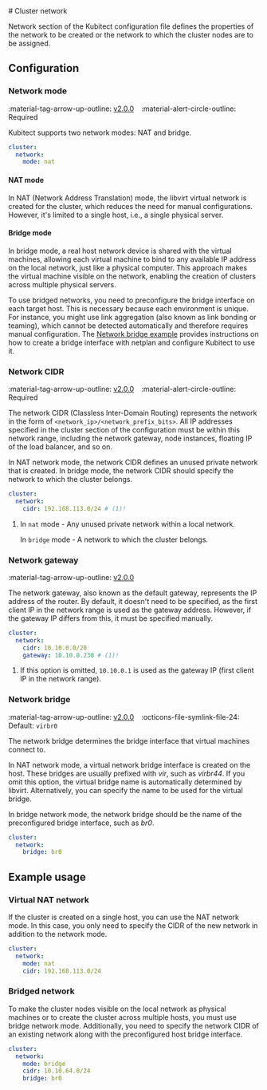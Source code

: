 [tag 2.0.0]: https://github.com/MusicDin/kubitect/releases/tag/v2.0.0

<div markdown="1" class="text-center">
# Cluster network
</div>

<div markdown="1" class="text-justify">

Network section of the Kubitect configuration file defines the properties of the network to be created or the network to which the cluster nodes are to be assigned.

## Configuration

### Network mode

:material-tag-arrow-up-outline: [v2.0.0][tag 2.0.0]
&ensp;
:material-alert-circle-outline: Required

Kubitect supports two network modes: NAT and bridge.


```yaml
cluster:
  network:
    mode: nat
```

#### NAT mode

In NAT (Network Address Translation) mode, the libvirt virtual network is created for the cluster, which reduces the need for manual configurations.
However, it's limited to a single host, i.e., a single physical server.

#### Bridge mode

In bridge mode, a real host network device is shared with the virtual machines, allowing each virtual machine to bind to any available IP address on the local network, just like a physical computer.
This approach makes the virtual machine visible on the network, enabling the creation of clusters across multiple physical servers.

To use bridged networks, you need to preconfigure the bridge interface on each target host.
This is necessary because each environment is unique. For instance, you might use link aggregation (also known as link bonding or teaming), which cannot be detected automatically and therefore requires manual configuration.
The [Network bridge example](../../examples/network-bridge.md) provides instructions on how to create a bridge interface with netplan and configure Kubitect to use it.

### Network CIDR

:material-tag-arrow-up-outline: [v2.0.0][tag 2.0.0]
&ensp;
:material-alert-circle-outline: Required

The network CIDR (Classless Inter-Domain Routing) represents the network in the form of `<network_ip>/<network_prefix_bits>`.
All IP addresses specified in the cluster section of the configuration must be within this network range, including the network gateway, node instances, floating IP of the load balancer, and so on.

In NAT network mode, the network CIDR defines an unused private network that is created. In bridge mode, the network CIDR should specify the network to which the cluster belongs.


```yaml
cluster:
  network:
    cidr: 192.168.113.0/24 # (1)!
```

1.  In `nat` mode - Any unused private network within a local network.

    In `bridge` mode - A network to which the cluster belongs.


### Network gateway

:material-tag-arrow-up-outline: [v2.0.0][tag 2.0.0]

The network gateway, also known as the default gateway, represents the IP address of the router.
By default, it doesn't need to be specified, as the first client IP in the network range is used as the gateway address. However, if the gateway IP differs from this, it must be specified manually.

```yaml
cluster:
  network:
    cidr: 10.10.0.0/20
    gateway: 10.10.0.230 # (1)!
```

1. If this option is omitted, `10.10.0.1` is used as the gateway IP (first client IP in the network range).


### Network bridge

:material-tag-arrow-up-outline: [v2.0.0][tag 2.0.0]
&ensp;
:octicons-file-symlink-file-24: Default: `virbr0`

The network bridge determines the bridge interface that virtual machines connect to.

In NAT network mode, a virtual network bridge interface is created on the host.
These bridges are usually prefixed with *vir*, such as *virbr44*.
If you omit this option, the virtual bridge name is automatically determined by libvirt.
Alternatively, you can specify the name to be used for the virtual bridge.

In bridge network mode, the network bridge should be the name of the preconfigured bridge interface, such as *br0*.

```yaml
cluster:
  network:
    bridge: br0
```

## Example usage

### Virtual NAT network

If the cluster is created on a single host, you can use the NAT network mode.
In this case, you only need to specify the CIDR of the new network in addition to the network mode.

```yaml
cluster:
  network:
    mode: nat
    cidr: 192.168.113.0/24
```

### Bridged network

To make the cluster nodes visible on the local network as physical machines or to create the cluster across multiple hosts, you must use bridge network mode.
Additionally, you need to specify the network CIDR of an existing network along with the preconfigured host bridge interface.

```yaml
cluster:
  network:
    mode: bridge
    cidr: 10.10.64.0/24
    bridge: br0
```

</div>
